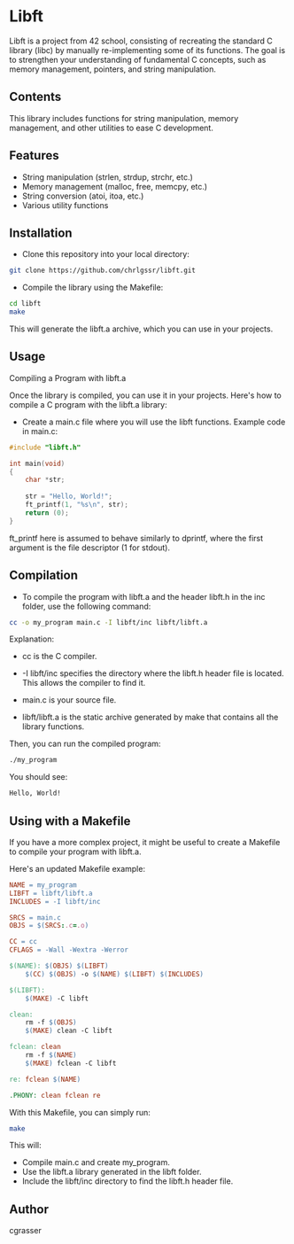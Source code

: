 # Libft
Libft is a project from 42 school, consisting of recreating the standard C library (libc) by manually re-implementing some of its functions. The goal is to strengthen your understanding of fundamental C concepts, such as memory management, pointers, and string manipulation.

## Contents
This library includes functions for string manipulation, memory management, and other utilities to ease C development.

## Features
- String manipulation (strlen, strdup, strchr, etc.)
- Memory management (malloc, free, memcpy, etc.)
- String conversion (atoi, itoa, etc.)
- Various utility functions

## Installation
- Clone this repository into your local directory:

```bash
git clone https://github.com/chrlgssr/libft.git
```
- Compile the library using the Makefile:

```bash
cd libft
make
```
This will generate the libft.a archive, which you can use in your projects.

## Usage
Compiling a Program with libft.a

Once the library is compiled, you can use it in your projects. Here's how to compile a C program with the libft.a library:

- Create a main.c file where you will use the libft functions. Example code in main.c:

```c
#include "libft.h"

int main(void)
{
    char *str;
    
    str = "Hello, World!";
    ft_printf(1, "%s\n", str);
    return (0);
}
```
ft_printf here is assumed to behave similarly to dprintf, where the first argument is the file descriptor (1 for stdout).
## Compilation
- To compile the program with libft.a and the header libft.h in the inc folder, use the following command:

```bash
cc -o my_program main.c -I libft/inc libft/libft.a
```

Explanation:

- cc is the C compiler.

- -I libft/inc specifies the directory where the libft.h header file is located. This allows the compiler to find it.

- main.c is your source file.

- libft/libft.a is the static archive generated by make that contains all the library functions.

Then, you can run the compiled program:

```bash
./my_program
```
You should see:
```bash
Hello, World!
```

## Using with a Makefile
If you have a more complex project, it might be useful to create a Makefile to compile your program with libft.a.

Here's an updated Makefile example:

```Makefile
NAME = my_program
LIBFT = libft/libft.a
INCLUDES = -I libft/inc

SRCS = main.c
OBJS = $(SRCS:.c=.o)

CC = cc
CFLAGS = -Wall -Wextra -Werror

$(NAME): $(OBJS) $(LIBFT)
	$(CC) $(OBJS) -o $(NAME) $(LIBFT) $(INCLUDES)

$(LIBFT):
	$(MAKE) -C libft

clean:
	rm -f $(OBJS)
	$(MAKE) clean -C libft

fclean: clean
	rm -f $(NAME)
	$(MAKE) fclean -C libft

re: fclean $(NAME)

.PHONY: clean fclean re
```
With this Makefile, you can simply run:

```bash
make
```
This will:

- Compile main.c and create my_program.
- Use the libft.a library generated in the libft folder.
- Include the libft/inc directory to find the libft.h header file.

## Author
cgrasser

